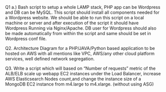 Q1 a.) Bash script to setup a whole LAMP stack, PHP app can be Wordpress and DB can be MySQL.
This script should install all components needed for a Wordpress website.
We should be able to run this script on a local machine or server and after execution of the
script it should have Wordpress Running via Nginx/Apache.
DB user for Wordpress should also be made automatically from within the script and same
should be set in Wordpress conf file.


Q2. Architecture Diagram for a PHP/JAVA/Python based application to be hosted on AWS with all mentions like VPC, AWS/any other cloud platform services, well defined network segregation.


Q3. Write a script which will based on “Number of requests” metric of the ALB/ELB scale up webapp EC2 instances under the Load Balancer, increase AWS Elasticsearch Nodes count,and change the instance size of a MongoDB EC2 instance from m4.large to m4.xlarge. (without using ASG)
